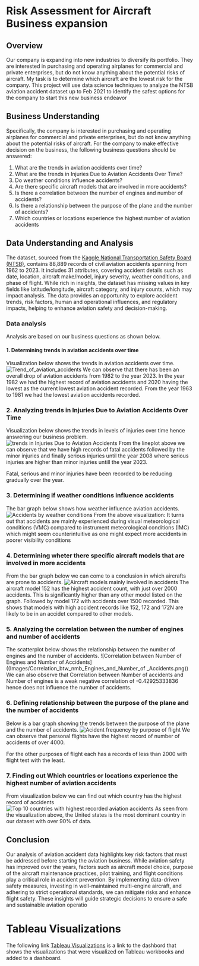# Risk Assessment for Aircraft Business expansion
## Overview
Our company is expanding into new industries to diversify its portfolio. They are interested in purchasing and operating airplanes for commercial and private enterprises, but do not know anything about the potential risks of aircraft. My task is to determine which aircraft are the lowest risk for the company. This project will use data science techniques to analyze the NTSB aviation accident dataset up to Feb 2021 to identify the safest options for the company to start this new business endeavor

## Business Understanding
Specifically, the company is interested in purchasing and operating airplanes for commercial and private enterprises, but do not know anything about the potential risks of aircraft. For the company to make effective decision on the business, the following  business questions should be answered:
1. What are the trends in aviation accidents over time?
2. What are the trends in Injuries Due to Aviation Accidents Over Time?
3. Do weather conditions influence accidents?
4. Are there specific aircraft models that are involved in more accidents?
5. Is there a correlation between the number of engines and number of accidents?
6. Is there a relationship between the purpose of the plane and the number of accidents?
7. Which countries or locations experience the highest number of aviation accidents

## Data Understanding and Analysis
The dataset, sourced from the [Kaggle National Transportation Safety Board (NTSB)](https://www.kaggle.com/datasets/khsamaha/aviation-accident-database-synopses), contains 88,889 records of civil aviation accidents spanning from 1962 to 2023. It includes 31 attributes, covering accident details such as date, location, aircraft make/model, injury severity, weather conditions, and phase of flight. While rich in insights, the dataset has missing values in key fields like latitude/longitude, aircraft category, and injury counts, which may impact analysis. The data provides an opportunity to explore accident trends, risk factors, human and operational influences, and regulatory impacts, helping to enhance aviation safety and decision-making.
### Data analysis
Analysis are based on our business questions as shown below.

#### 1. Determining trends in aviation accidents over time
Visualization below shows the trends in aviation accidents over time.
![Trend_of_aviation_accidents](Images/Trend_of_aviation_accidents.png)
We can observe that there has been an overall drop of aviation accidents from 1982 to the year 2023. In the year 1982 we had the highest record of aviation accidents and 2020 having the lowest as the current lowest aviation accident recorded. From the year 1963 to 1981 we had the lowest aviation accidents recorded.

### 2. Analyzing trends in Injuries Due to Aviation Accidents Over Time
Visualization below shows the trends in levels of injuries over time hence answering our business problem.
![trends in Injuries Due to Aviation Accidents](Images/Trends_in_injuries.png)
From the lineplot above we can observe that we have high records of fatal accidents followed by the minor injuries and finally serious injuries until the year 2008 where serious injuries are higher than minor injuries untill the year 2023.

Fatal, serious and minor injuries have been recorded to be reducing gradually over the year.

### 3. Determining if weather conditions influence accidents
The bar graph below shows how weather influence aviation accidents.
![Accidents by weather conditions](Images/Accidents_by_weather_conditions.png)
From the above visualization: It turns out that accidents are mainly experienced during visual meteorological conditions (VMC) compared to instrument meteorological conditions (IMC) which might seem counterintuitive as one might expect more accidents in poorer visibility conditions

### 4. Determining wheter there specific aircraft models that are involved in more accidents
From the bar graph below we can come to a conclusion in which aircrafts are prone to accidents.
![Aircraft models mainly involved in accidents](Images/Aircraft_models_involved_in_accidents.png)
The aircraft model 152 has the highest accident count, with just over 2000 accidents. This is significantly higher than any other model listed on the graph. Followed by model 172 with accidents over 1500 recorded. This shows that models with high accident records like 152, 172 and 172N are likely to be in an accidet compared to other models.

### 5. Analyzing the correlation between the number of engines and number of accidents
The scatterplot below shows the relationship between the number of engines and the number of accidents.
![Correlation between Number of Engines and Number of Accidents]((Images/Correlation_btw_nmb_Engines_and_Number_of _Accidents.png))
We can also observe that Correlation between Number of accidents and Number of engines is a weak negative correlation of -0.42925333836 hence does not influence the number of accidents.

### 6. Defining relationship between the purpose of the plane and the number of accidents
Below is a bar graph showing the trends between the purpose of the plane and the number of accidents.
![Acident frequency by purpose of flight](Images/Purpose_of_flight.png)
We can observe that personal flights have the highest record of number of accidents of over 4000.

For the other purposes of flight each has a records of less than 2000 with flight test with the least.
### 7. Finding out Which countries or locations experience the highest number of aviation accidents
From visualization below we can find out which country has the highest record of accidents
![Top 10 countries with highest recorded aviation accidents](Images/Country_high_record.png)
As seen from the visualization above, the United states is the most dominant country in our dataset with over 90% of data.

## Conclusion
Our analysis of aviation accident data highlights key risk factors that must be addressed before starting the aviation business. While aviation safety has improved over the years, factors such as aircraft model choice, purpose of the aircraft maintenance practices, pilot training, and flight conditions play a critical role in accident prevention. By implementing data-driven safety measures, investing in well-maintained multi-engine aircraft, and adhering to strict operational standards, we can mitigate risks and enhance flight safety. These insights will guide strategic decisions to ensure a safe and sustainable aviation operatio
# Tableau Visualizations
The following link [Tableau Visualizations](https://public.tableau.com/views/phase1_project_17387741981440/RiskassessmentforAircraftbusinessexpansionDashboard?:language=en-US&:sid=&:display_count=n&:origin=viz_share_link) is a link to the dashbord that shows the visualizations that were visualized on Tableau workbooks and added to a dashboard.
